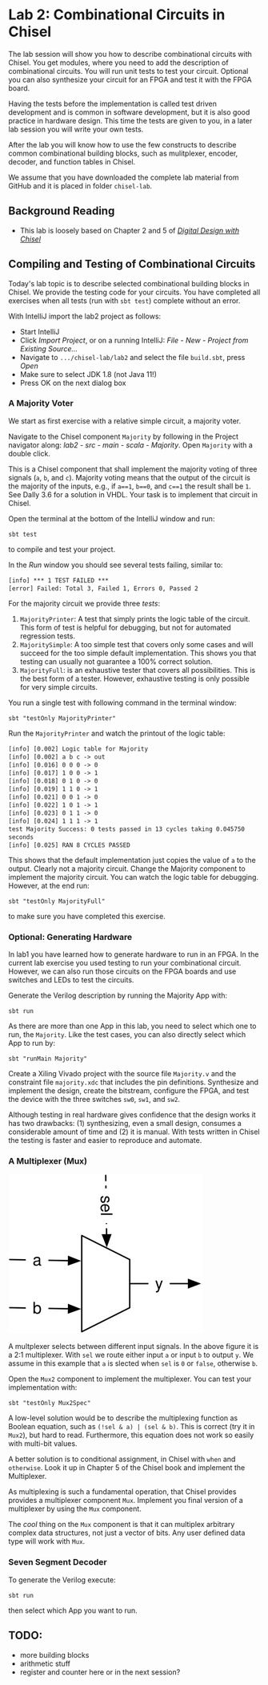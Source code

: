 # Lab 2: Combinational Circuits in Chisel

The lab session will show you how to describe combinational circuits
with Chisel. You get modules, where you need to add the description of
combinational circuits. You will run unit tests to test your circuit.
Optional you can also synthesize your circuit for an FPGA and test it
with the FPGA board.

Having the tests before the implementation is called test driven
development and is common in software development, but it is also good practice
in hardware design. This time the tests are given to you, in a later lab session
you will write your own tests.

After the lab you will know how to use the few constructs to describe
common combinational building blocks, such as mulitplexer, encoder,
decoder, and function tables in Chisel.

We assume that you have downloaded the complete lab material from GitHub
and it is placed in folder ```chisel-lab```.

## Background Reading

 * This lab is loosely based on Chapter 2 and 5 of
*[Digital Design with Chisel](http://www.imm.dtu.dk/~masca/chisel-book.html)*

## Compiling and Testing of Combinational Circuits

Today's lab topic is to describe selected combinational building blocks in Chisel.
We provide the testing code for your circuits. You have completed all exercises
when all tests (run with ```sbt test```) complete without an error.

With IntelliJ import the lab2 project as follows:

 * Start IntelliJ
 * Click *Import Project*, or on a running IntelliJ: *File - New -
Project from Existing Source...*
 * Navigate to ```.../chisel-lab/lab2``` and select the file ```build.sbt```, press *Open*
 * Make sure to select JDK 1.8 (not Java 11!)
 * Press OK on the next dialog box
 
### A Majority Voter

We start as first exercise with a relative simple circuit, a majority voter.

Navigate to the Chisel component ```Majority``` by following in the Project navigator along: *lab2 - src - main - scala - Majority*.
Open ```Majority``` with a double click.

This is a Chisel component that shall implement the majority voting of three
signals (```a```, ```b```, and ```c```). Majority voting means that the output of
the circuit is the majority of the inputs, e.g., if ```a==1```, ```b==0```, and
```c==1``` the result shall be ```1```. See Dally 3.6 for a solution in VHDL.
Your task is to implement that circuit in Chisel.


Open the terminal at the bottom of the IntelliJ window and run:
```
sbt test
```
to compile and test your project.

In the *Run* window you should see several tests failing, similar to:
```
[info] *** 1 TEST FAILED ***
[error] Failed: Total 3, Failed 1, Errors 0, Passed 2
```

For the majority circuit we provide three *tests*:

 1. ```MajorityPrinter```: A test that simply prints the logic table of the
   circuit. This form of test is helpful for debugging, but not for
   automated regression tests.
 1. ```MajoritySimple```: A too simple test that covers only some cases
   and will succeed for the too simple default implementation. This shows
   you that testing can usually not guarantee a 100% correct solution.
 1. ```MajorityFull```: is an exhaustive tester that covers all possibilities.
   This is the best form of a tester. However, exhaustive testing is only
   possible for very simple circuits.
   
You run a single test with following command in the terminal window:

```
sbt "testOnly MajorityPrinter"
```

Run the ```MajorityPrinter``` and watch the printout of the logic table:

```
[info] [0.002] Logic table for Majority
[info] [0.002] a b c -> out
[info] [0.016] 0 0 0 -> 0
[info] [0.017] 1 0 0 -> 1
[info] [0.018] 0 1 0 -> 0
[info] [0.019] 1 1 0 -> 1
[info] [0.021] 0 0 1 -> 0
[info] [0.022] 1 0 1 -> 1
[info] [0.023] 0 1 1 -> 0
[info] [0.024] 1 1 1 -> 1
test Majority Success: 0 tests passed in 13 cycles taking 0.045750 seconds
[info] [0.025] RAN 8 CYCLES PASSED
```

This shows that the default implementation just copies the value of ```a```
to the output. Clearly not a majority circuit. Change the Majority component
to implement the majority circuit. You can watch the logic table for debugging.
However, at the end run:
```
sbt "testOnly MajorityFull"
```
to make sure you have completed this exercise.
   

### Optional: Generating Hardware

In lab1 you have learned how to generate hardware to run in an FPGA.
In the current lab exercise you used testing to run your combinational circuit.
However, we can also run those circuits on the FPGA boards and use switches
and LEDs to test the circuits.

Generate the Verilog description by running the Majority App with:
```
sbt run
```
As there are more than one App in this lab, you need to select which one
to run, the ```Majority```. Like the test cases, you can also directly
select which App to run by:
```sbtshell
sbt "runMain Majority"
```

Create a Xiling Vivado project with the source file ```Majority.v``` and
the constraint file ```majority.xdc``` that includes the pin definitions.
Synthesize and implement the design, create the bitstream, configure the
FPGA, and test the device with the three switches ```sw0```, ```sw1```,
and ```sw2```.

Although testing in real hardware gives confidence that the design works
it has two drawbacks: (1) synthesizing, even a small design, consumes a
considerable amount of time and (2) it is manual.
With tests written in Chisel the testing is faster and easier to reproduce
and automate.

### A Multiplexer (Mux)

![Mux](../figures/mux.svg)

A multplexer selects between different input signals. In the above figure
it is a 2:1 multiplexer. With ```sel``` we route either input ```a``` or
input ```b``` to output ```y```. We assume in this example that ```a```
is slected when ```sel``` is ```0``` or ```false```, otherwise  ```b```.

Open the ```Mux2``` component to implement the multiplexer.
You can test your implementation with:
```
sbt "testOnly Mux2Spec"
```

A low-level solution would be to describe the multiplexing function
as Boolean equation, such as ```(!sel & a) | (sel & b)```.
This is correct (try it in ```Mux2```), but hard to read.
Furthermore, this equation does not work so easily with multi-bit
values.

A better solution is to conditional assignment, in Chisel
with ```when``` and ```otherwise```.
Look it up in Chapter 5 of the Chisel book and implement the
Multiplexer.

As multiplexing is such a fundamental operation, that Chisel provides
provides a multiplexer component ```Mux```.
Implement you final version of a multiplexer by using the ```Mux```
component.

The *cool* thing on the ```Mux``` component is that it can multiplex
arbitrary complex data structures, not just a vector of bits.
Any user defined data type will work with ```Mux```.

### Seven Segment Decoder

To generate the Verilog execute:
```aidl
sbt run
```
then select which App you want to run.


## TODO:

 * more building blocks
 * arithmetic stuff
 * register and counter here or in the next session?
